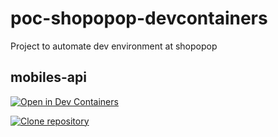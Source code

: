 # poc-shopopop-devcontainers
Project to automate dev environment at shopopop


## mobiles-api
[![Open in Dev Containers](https://img.shields.io/static/v1?label=Dev%20Containers&message=Open&color=blue&logo=visualstudiocode)](https://vscode.dev/redirect?url=vscode://ms-vscode-remote.remote-containers/cloneInVolume?url=https://github.com/d-n-correia/poc-shopopop-devcontainers)

[![Clone repository](https://img.shields.io/static/v1?label=Clone%20repository&message=Open&color=blue&logo=visualstudiocode)](https://vscode.dev/redirect?url=vscode://ms-vscode-remote.remote-containers?url=vscode://vscode.git/clone?url=https://github.com/d-n-correia/poc-shopopop-devcontainers)
